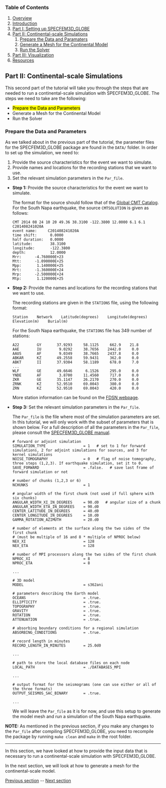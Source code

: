 ### Table of Contents
1. [Overview](/index.md)
2. [Introduction](/intro_specfem.md)
3. [Part I: Setting up SPECFEM3D_GLOBE](/setup_specfem3d.md)
4. [Part II: Continental-scale Simulations](/prepare_data.md)
    1. [Prepare the Data and Paramaters](/prepare_data.md)
    2. [Generate a Mesh for the Continental Model](/generate_mesh.md)
    3. [Run the Solver](/run_solver.md)
5. [Part III: Visualization](/vis_seismo.md)
6. [Resources](resources.md)


## Part II: Continental-scale Simulations

This second part of the tutorial will take you through the steps that are
needed to run a continental-scale simulation with SPECFEM3D_GLOBE. The steps we
need to take are the following:
* <mark>Prepare the Data and Parameters</mark>
* Generate a Mesh for the Continental Model
* Run the Solver

### Prepare the Data and Parameters

As we talked about in the previous part of the tutorial, the parameter files
for the SPECFEM3D_GLOBE package are found in the `DATA/` folder. In order to
set up the simulation, we need to:

1. Provide the source characteristics for the event we want to simulate.
2. Provide names and locations for the recording stations that we want to use.
3. Set the relevant simulation parameters in the `Par_file`.


* **Step 1:** Provide the source characteristics for the event we want to simulate.

  The format for the source should follow that of the [Global CMT Catalog](http://www.globalcmt.org/).
  For the South Napa earthquake, the source `CMTSOLUTION` is given as follows:

      CMT 2014 08 24 10 20 49.36 38.3100 -122.3800 12.0000 6.1 6.1 C201408241020A
      event name:     C201408241020A
      time shift:      0.0000
      half duration:   0.0000
      latitude:        38.3100
      longitude:       -122.3800
      depth:           12.0000
      Mrr:      -4.760000E+23
      Mtt:      -1.090000E+25
      Mpp:       1.140000E+25
      Mrt:      -1.360000E+24
      Mrp:      -2.500000E+24
      Mtp:       1.120000E+25


* **Step 2:** Provide the names and locations for the recording stations that
  we want to use.

  The recording stations are given in the `STATIONS` file, using the following
  format:

      Station    Network    Latitude(degrees)    Longitude(degrees)    Elevation(m)    Burial(m)

  For the South Napa earthquake, the `STATIONS` file has 349 number of stations:

      A22        GY       37.9293     58.1125     662.9    21.8
      AAE        IU        9.0292     38.7656    2442.0     0.0
      AAUS       AF        9.0349     38.7665    2437.8     0.0
      ABKAR      KZ       49.2558     59.9431     362.0     0.0
      ABKT       II       37.9304     58.1189     678.0     7.0
      ...
      WLF        GE       49.6646      6.1526     295.0     0.0
      YNDE       AF        3.8700     11.4560     717.0     0.0
      ZKR        GE       35.1147     26.2170     270.0     0.0
      ZRNK       KZ       52.9510     69.0043     380.0     0.0
      ZRN        KZ       52.9510     69.0043     420.0     0.0

  More station information can be found on the [FDSN webpage](http://www.fdsn.org/).

* **Step 3:** Set the relevant simulation parameters in the `Par_file`.

  The `Par_file` is the file where most of the simulation parameters are set.
  In this tutorial, we will only work with the subset of parameters that is
  shown below. For a full description of all the parameters in the `Par_file`,
  please consult the [SPECFEM3D_GLOBE manual](http://specfem3d-globe.readthedocs.io/en/latest/).

      # forward or adjoint simulation
      SIMULATION_TYPE                 = 1   # set to 1 for forward simulations, 2 for adjoint simulations for sources, and 3 for kernel simulations
      NOISE_TOMOGRAPHY                = 0   # flag of noise tomography, three steps (1,2,3). If earthquake simulation, set it to 0.
      SAVE_FORWARD                    = .false.   # save last frame of forward simulation or not
      
      # number of chunks (1,2,3 or 6)
      NCHUNKS                         = 1
      
      # angular width of the first chunk (not used if full sphere with six chunks)
      ANGULAR_WIDTH_XI_IN_DEGREES     = 90.d0   # angular size of a chunk
      ANGULAR_WIDTH_ETA_IN_DEGREES    = 90.d0
      CENTER_LATITUDE_IN_DEGREES      = 40.d0
      CENTER_LONGITUDE_IN_DEGREES     = 10.d0
      GAMMA_ROTATION_AZIMUTH          = 20.d0
      
      # number of elements at the surface along the two sides of the first chunk
      # (must be multiple of 16 and 8 * multiple of NPROC below)
      NEX_XI                          = 128
      NEX_ETA                         = 128
      
      # number of MPI processors along the two sides of the first chunk
      NPROC_XI                        = 8
      NPROC_ETA                       = 8

      ...

      # 3D model
      MODEL                           = s362ani

      # parameters describing the Earth model
      OCEANS                          = .true.
      ELLIPTICITY                     = .true.
      TOPOGRAPHY                      = .true.
      GRAVITY                         = .true.
      ROTATION                        = .true.
      ATTENUATION                     = .true.

      # absorbing boundary conditions for a regional simulation
      ABSORBING_CONDITIONS            = .true.

      # record length in minutes
      RECORD_LENGTH_IN_MINUTES        = 25.0d0

      ...

      # path to store the local database files on each node
      LOCAL_PATH                      = ./DATABASES_MPI
     
      ...

      # output format for the seismograms (one can use either or all of the three formats)
      OUTPUT_SEISMOS_SAC_BINARY       = .true.

      ...

  We will leave the `Par_file` as it is for now, and use this setup to generate
  the model mesh and run a simulation of the South Napa earthquake.

**NOTE:** As mentioned in the previous section, if you make any changes to the
`Par_file` after compiling SPECFEM3D_GLOBE, you need to recompile the package by
running `make clean` and `make` in the root folder.

---
In this section, we have looked at how to provide the input data that is
necessary to run a continental-scale simulation with SPECFEM3D_GLOBE.

In the next section, we will look at how to generate a mesh for the
continental-scale model.

[Previous section](/setup_specfem3d.md) -- [Next section](/generate_mesh.md)
